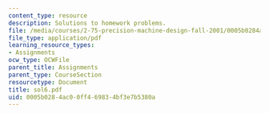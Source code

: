 ```yaml
---
content_type: resource
description: Solutions to homework problems.
file: /media/courses/2-75-precision-machine-design-fall-2001/0005b0284ac00ff469834bf3e7b5380a_sol6.pdf
file_type: application/pdf
learning_resource_types:
- Assignments
ocw_type: OCWFile
parent_title: Assignments
parent_type: CourseSection
resourcetype: Document
title: sol6.pdf
uid: 0005b028-4ac0-0ff4-6983-4bf3e7b5380a
---
```

